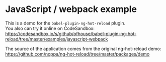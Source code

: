 # JavaScript / webpack example

This is a demo for the `babel-plugin-ng-hot-reload` plugin.<br />
You also can try it online on CodeSandbox: https://codesandbox.io/s/github/ofhouse/babel-plugin-ng-hot-reload/tree/master/examples/javascript-webpack

The source of the application comes from the original ng-hot-reload demo:
https://github.com/noppa/ng-hot-reload/tree/master/packages/demo
